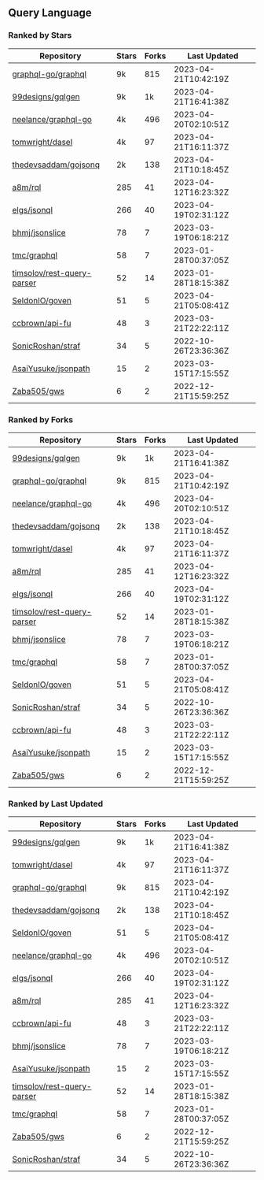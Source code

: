 ## Query Language

### Ranked by Stars

| Repository | Stars | Forks | Last Updated |
|------------|-------|-------|--------------|
| [graphql-go/graphql](https://github.com/graphql-go/graphql) | 9k | 815 | 2023-04-21T10:42:19Z |
| [99designs/gqlgen](https://github.com/99designs/gqlgen) | 9k | 1k | 2023-04-21T16:41:38Z |
| [neelance/graphql-go](https://github.com/neelance/graphql-go) | 4k | 496 | 2023-04-20T02:10:51Z |
| [tomwright/dasel](https://github.com/tomwright/dasel) | 4k | 97 | 2023-04-21T16:11:37Z |
| [thedevsaddam/gojsonq](https://github.com/thedevsaddam/gojsonq) | 2k | 138 | 2023-04-21T10:18:45Z |
| [a8m/rql](https://github.com/a8m/rql) | 285 | 41 | 2023-04-12T16:23:32Z |
| [elgs/jsonql](https://github.com/elgs/jsonql) | 266 | 40 | 2023-04-19T02:31:12Z |
| [bhmj/jsonslice](https://github.com/bhmj/jsonslice) | 78 | 7 | 2023-03-19T06:18:21Z |
| [tmc/graphql](https://github.com/tmc/graphql) | 58 | 7 | 2023-01-28T00:37:05Z |
| [timsolov/rest-query-parser](https://github.com/timsolov/rest-query-parser) | 52 | 14 | 2023-01-28T18:15:38Z |
| [SeldonIO/goven](https://github.com/SeldonIO/goven) | 51 | 5 | 2023-04-21T05:08:41Z |
| [ccbrown/api-fu](https://github.com/ccbrown/api-fu) | 48 | 3 | 2023-03-21T22:22:11Z |
| [SonicRoshan/straf](https://github.com/SonicRoshan/straf) | 34 | 5 | 2022-10-26T23:36:36Z |
| [AsaiYusuke/jsonpath](https://github.com/AsaiYusuke/jsonpath) | 15 | 2 | 2023-03-15T17:15:55Z |
| [Zaba505/gws](https://github.com/Zaba505/gws) | 6 | 2 | 2022-12-21T15:59:25Z |

### Ranked by Forks

| Repository | Stars | Forks | Last Updated |
|------------|-------|-------|--------------|
| [99designs/gqlgen](https://github.com/99designs/gqlgen) | 9k | 1k | 2023-04-21T16:41:38Z |
| [graphql-go/graphql](https://github.com/graphql-go/graphql) | 9k | 815 | 2023-04-21T10:42:19Z |
| [neelance/graphql-go](https://github.com/neelance/graphql-go) | 4k | 496 | 2023-04-20T02:10:51Z |
| [thedevsaddam/gojsonq](https://github.com/thedevsaddam/gojsonq) | 2k | 138 | 2023-04-21T10:18:45Z |
| [tomwright/dasel](https://github.com/tomwright/dasel) | 4k | 97 | 2023-04-21T16:11:37Z |
| [a8m/rql](https://github.com/a8m/rql) | 285 | 41 | 2023-04-12T16:23:32Z |
| [elgs/jsonql](https://github.com/elgs/jsonql) | 266 | 40 | 2023-04-19T02:31:12Z |
| [timsolov/rest-query-parser](https://github.com/timsolov/rest-query-parser) | 52 | 14 | 2023-01-28T18:15:38Z |
| [bhmj/jsonslice](https://github.com/bhmj/jsonslice) | 78 | 7 | 2023-03-19T06:18:21Z |
| [tmc/graphql](https://github.com/tmc/graphql) | 58 | 7 | 2023-01-28T00:37:05Z |
| [SeldonIO/goven](https://github.com/SeldonIO/goven) | 51 | 5 | 2023-04-21T05:08:41Z |
| [SonicRoshan/straf](https://github.com/SonicRoshan/straf) | 34 | 5 | 2022-10-26T23:36:36Z |
| [ccbrown/api-fu](https://github.com/ccbrown/api-fu) | 48 | 3 | 2023-03-21T22:22:11Z |
| [AsaiYusuke/jsonpath](https://github.com/AsaiYusuke/jsonpath) | 15 | 2 | 2023-03-15T17:15:55Z |
| [Zaba505/gws](https://github.com/Zaba505/gws) | 6 | 2 | 2022-12-21T15:59:25Z |

### Ranked by Last Updated

| Repository | Stars | Forks | Last Updated |
|------------|-------|-------|--------------|
| [99designs/gqlgen](https://github.com/99designs/gqlgen) | 9k | 1k | 2023-04-21T16:41:38Z |
| [tomwright/dasel](https://github.com/tomwright/dasel) | 4k | 97 | 2023-04-21T16:11:37Z |
| [graphql-go/graphql](https://github.com/graphql-go/graphql) | 9k | 815 | 2023-04-21T10:42:19Z |
| [thedevsaddam/gojsonq](https://github.com/thedevsaddam/gojsonq) | 2k | 138 | 2023-04-21T10:18:45Z |
| [SeldonIO/goven](https://github.com/SeldonIO/goven) | 51 | 5 | 2023-04-21T05:08:41Z |
| [neelance/graphql-go](https://github.com/neelance/graphql-go) | 4k | 496 | 2023-04-20T02:10:51Z |
| [elgs/jsonql](https://github.com/elgs/jsonql) | 266 | 40 | 2023-04-19T02:31:12Z |
| [a8m/rql](https://github.com/a8m/rql) | 285 | 41 | 2023-04-12T16:23:32Z |
| [ccbrown/api-fu](https://github.com/ccbrown/api-fu) | 48 | 3 | 2023-03-21T22:22:11Z |
| [bhmj/jsonslice](https://github.com/bhmj/jsonslice) | 78 | 7 | 2023-03-19T06:18:21Z |
| [AsaiYusuke/jsonpath](https://github.com/AsaiYusuke/jsonpath) | 15 | 2 | 2023-03-15T17:15:55Z |
| [timsolov/rest-query-parser](https://github.com/timsolov/rest-query-parser) | 52 | 14 | 2023-01-28T18:15:38Z |
| [tmc/graphql](https://github.com/tmc/graphql) | 58 | 7 | 2023-01-28T00:37:05Z |
| [Zaba505/gws](https://github.com/Zaba505/gws) | 6 | 2 | 2022-12-21T15:59:25Z |
| [SonicRoshan/straf](https://github.com/SonicRoshan/straf) | 34 | 5 | 2022-10-26T23:36:36Z |

